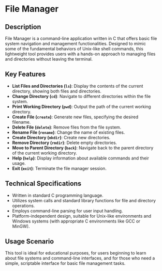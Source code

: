 # File Manager

## Description

File Manager is a command-line application written in C that offers basic file system navigation and management functionalities. Designed to mimic some of the fundamental behaviors of Unix-like shell commands, this lightweight tool provides users with a hands-on approach to managing files and directories without leaving the terminal.

## Key Features

- **List Files and Directories (`ls`)**: Display the contents of the current directory, showing both files and directories.
- **Change Directory (`cd`)**: Navigate to different directories within the file system.
- **Print Working Directory (`pwd`)**: Output the path of the current working directory.
- **Create File (`create`)**: Generate new files, specifying the desired filename.
- **Delete File (`delete`)**: Remove files from the file system.
- **Rename File (`rename`)**: Change the name of existing files.
- **Create Directory (`mkdir`)**: Create new directories.
- **Remove Directory (`rmdir`)**: Delete empty directories.
- **Move to Parent Directory (`back`)**: Navigate back to the parent directory of the current working directory.
- **Help (`help`)**: Display information about available commands and their usage.
- **Exit (`exit`)**: Terminate the file manager session.

## Technical Specifications

- Written in standard C programming language.
- Utilizes system calls and standard library functions for file and directory operations.
- Employs command-line parsing for user input handling.
- Platform-independent design, suitable for Unix-like environments and Windows systems (with appropriate C environments like GCC or MinGW).

## Usage Scenario

This tool is ideal for educational purposes, for users beginning to learn about file systems and command-line interfaces, and for those who need a simple, scriptable interface for basic file management tasks.
